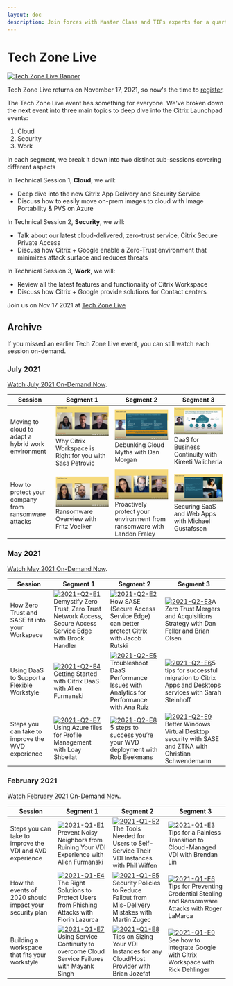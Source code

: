 ```yaml
---
layout: doc
description: Join forces with Master Class and TIPs experts for a quarterly webinar showing how to successfully integrate Citrix solutions into your environment.
---
```

# Tech Zone Live

[![Tech Zone Live Banner](/en-us/tech-zone/media/tech-zone-live_tech-zone-live_banner.png)](https://www.citrix.com/events/2021/tech-zone-live.html)

Tech Zone Live returns on November 17, 2021, so now's the time to [register](https://www.citrix.com/events/2021/tech-zone-live.html).

The Tech Zone Live event has something for everyone.  We've broken down the next event into three main topics to deep dive into the Citrix Launchpad events:

1.  Cloud
2.  Security
3.  Work

In each segment, we break it down into two distinct sub-sessions covering different aspects

In Technical Session 1, **Cloud**, we will:

*  Deep dive into the new Citrix App Delivery and Security Service
*  Discuss how to easily move on-prem images to cloud with Image Portability & PVS on Azure

In Technical Session 2, **Security**, we will:

*  Talk about our latest cloud-delivered, zero-trust service, Citrix Secure Private Access
*  Discuss how Citrix + Google enable a Zero-Trust environment that minimizes attack surface and reduces threats

In Technical Session 3, **Work**, we will:

*  Review all the latest features and functionality of Citrix Workspace
*  Discuss how Citrix + Google provide solutions for Contact centers

Join us on Nov 17 2021 at [Tech Zone Live](https://www.citrix.com/events/2021/tech-zone-live.html)

## Archive

If you missed an earlier Tech Zone Live event, you can still watch each session on-demand.

### July 2021

[Watch July 2021 On-Demand Now](https://www.citrix.com/products/citrix-workspace/form/tech-zone-live-jul-od-webinar/).

|Session|Segment 1|Segment 2|Segment 3|
|---|---|---|---|
|Moving to cloud to adapt a hybrid work environment|[![2021-Q3-E1](/en-us/tech-zone/media/tech-zone-live_tech-zone-live_2021q3e01.png)](https://www.citrix.com/products/citrix-workspace/form/tech-zone-live-jul-od-webinar/)Why Citrix Workspace is Right for you with Sasa Petrovic|[![2021-Q3-E2](/en-us/tech-zone/media/tech-zone-live_tech-zone-live_2021q3e02.png)](https://www.citrix.com/products/citrix-workspace/form/tech-zone-live-jul-od-webinar/)Debunking Cloud Myths with Dan Morgan|[![2021-Q3-E3](/en-us/tech-zone/media/tech-zone-live_tech-zone-live_2021q3e03.png)](https://www.citrix.com/products/citrix-workspace/form/tech-zone-live-jul-od-webinar/)DaaS for Business Continuity with Kireeti Valicherla|
|How to protect your company from ransomware attacks|[![2021-Q3-E4](/en-us/tech-zone/media/tech-zone-live_tech-zone-live_2021q3e04.png)](https://www.citrix.com/products/citrix-workspace/form/tech-zone-live-jul-od-webinar/)Ransomware Overview with Fritz Voelker|[![2021-Q3-E5](/en-us/tech-zone/media/tech-zone-live_tech-zone-live_2021q3e05.png)](https://www.citrix.com/products/citrix-workspace/form/tech-zone-live-jul-od-webinar/)Proactively protect your environment from ransomware with Landon Fraley|[![2021-Q3-E6](/en-us/tech-zone/media/tech-zone-live_tech-zone-live_2021q3e06.png)](https://www.citrix.com/products/citrix-workspace/form/tech-zone-live-jul-od-webinar/)Securing SaaS and Web Apps with Michael Gustafsson|

### May 2021

[Watch May 2021 On-Demand Now](https://www.citrix.com/products/citrix-virtual-apps-and-desktops/form/tech-zone-live-may-2020-webinar/).

|Session|Segment 1|Segment 2|Segment 3|
|---|---|---|---|
|How Zero Trust and SASE fit into your Workspace|[![2021-Q2-E1](/en-us/tech-zone/media/tech-zone-live_tech-zone-live_2021q2e01.png)](https://www.citrix.com/products/citrix-virtual-apps-and-desktops/form/tech-zone-live-may-2020-webinar/)Demystify Zero Trust, Zero Trust Network Access, Secure Access Service Edge with Brook Handler|[![2021-Q2-E2](/en-us/tech-zone/media/tech-zone-live_tech-zone-live_2021q2e02.png)](https://www.citrix.com/products/citrix-virtual-apps-and-desktops/form/tech-zone-live-may-2020-webinar/)How SASE (Secure Access Service Edge) can better protect Citrix with Jacob Rutski|[![2021-Q2-E3](/en-us/tech-zone/media/tech-zone-live_tech-zone-live_2021q2e03.png)](https://www.citrix.com/products/citrix-virtual-apps-and-desktops/form/tech-zone-live-may-2020-webinar/)A Zero Trust Mergers and Acquisitions Strategy with Dan Feller and Brian Olsen|
|Using DaaS to Support a Flexible Workstyle|[![2021-Q2-E4](/en-us/tech-zone/media/tech-zone-live_tech-zone-live_2021q2e04.png)](https://www.citrix.com/products/citrix-virtual-apps-and-desktops/form/tech-zone-live-may-2020-webinar/)Getting Started with Citrix DaaS with Allen Furmanski|[![2021-Q2-E5](/en-us/tech-zone/media/tech-zone-live_tech-zone-live_2021q2e05.png)](https://www.citrix.com/products/citrix-virtual-apps-and-desktops/form/tech-zone-live-may-2020-webinar/)Troubleshoot DaaS Performance Issues with Analytics for Performance with Ana Ruiz|[![2021-Q2-E6](/en-us/tech-zone/media/tech-zone-live_tech-zone-live_2021q2e06.png)](https://www.citrix.com/products/citrix-virtual-apps-and-desktops/form/tech-zone-live-may-2020-webinar/)5 tips for successful migration to Citrix Apps and Desktops services with Sarah Steinhoff|
|Steps you can take to improve the WVD experience|[![2021-Q2-E7](/en-us/tech-zone/media/tech-zone-live_tech-zone-live_2021q2e07.png)](https://www.citrix.com/products/citrix-virtual-apps-and-desktops/form/tech-zone-live-may-2020-webinar/)Using Azure files for Profile Management with Loay Shbeilat|[![2021-Q2-E8](/en-us/tech-zone/media/tech-zone-live_tech-zone-live_2021q2e08.png)](https://www.citrix.com/products/citrix-virtual-apps-and-desktops/form/tech-zone-live-may-2020-webinar/)5 steps to success you’re your WVD deployment with Rob Beekmans|[![2021-Q2-E9](/en-us/tech-zone/media/tech-zone-live_tech-zone-live_2021q2e09.png)](https://www.citrix.com/products/citrix-virtual-apps-and-desktops/form/tech-zone-live-may-2020-webinar/)Better Windows Virtual Desktop security with SASE and ZTNA with Christian Schwendemann|

### February 2021

[Watch February 2021 On-Demand Now](https://www.citrix.com/products/citrix-virtual-apps-and-desktops/form/tech-zone-live-webinar/).

|Session|Segment 1|Segment 2|Segment 3|
|---|---|---|---|
|Steps you can take to improve the VDI and AVD experience|[![2021-Q1-E1](/en-us/tech-zone/media/tech-zone-live_tech-zone-live_2021q1e01.png)](https://www.citrix.com/products/citrix-virtual-apps-and-desktops/form/tech-zone-live-webinar/)Prevent Noisy Neighbors from Ruining Your VDI Experience with Allen Furmanski|[![2021-Q1-E2](/en-us/tech-zone/media/tech-zone-live_tech-zone-live_2021q1e02.png)](https://www.citrix.com/products/citrix-virtual-apps-and-desktops/form/tech-zone-live-webinar/)The Tools Needed for Users to Self-Service Their VDI Instances with Phil Wiffen|[![2021-Q1-E3](/en-us/tech-zone/media/tech-zone-live_tech-zone-live_2021q1e03.png)](https://www.citrix.com/products/citrix-virtual-apps-and-desktops/form/tech-zone-live-webinar/)Tips for a Painless Transition to Cloud-Managed VDI with Brendan Lin|
|How the events of 2020 should impact your security plan|[![2021-Q1-E4](/en-us/tech-zone/media/tech-zone-live_tech-zone-live_2021q1e04.png)](https://www.citrix.com/products/citrix-virtual-apps-and-desktops/form/tech-zone-live-webinar/)The Right Solutions to Protect Users from Phishing Attacks with Florin Lazurca|[![2021-Q1-E5](/en-us/tech-zone/media/tech-zone-live_tech-zone-live_2021q1e05.png)](https://www.citrix.com/products/citrix-virtual-apps-and-desktops/form/tech-zone-live-webinar/)Security Policies to Reduce Fallout from Mis-Delivery Mistakes with Martin Zugec|[![2021-Q1-E6](/en-us/tech-zone/media/tech-zone-live_tech-zone-live_2021q1e06.png)](https://www.citrix.com/products/citrix-virtual-apps-and-desktops/form/tech-zone-live-webinar/)Tips for Preventing Credential Stealing and Ransomware Attacks with Roger LaMarca|
|Building a workspace that fits your workstyle|[![2021-Q1-E7](/en-us/tech-zone/media/tech-zone-live_tech-zone-live_2021q1e07.png)](https://www.citrix.com/products/citrix-virtual-apps-and-desktops/form/tech-zone-live-webinar/)Using Service Continuity to overcome Cloud Service Failures with Mayank Singh|[![2021-Q1-E8](/en-us/tech-zone/media/tech-zone-live_tech-zone-live_2021q1e08.png)](https://www.citrix.com/products/citrix-virtual-apps-and-desktops/form/tech-zone-live-webinar/)Tips on Sizing Your VDI Instances for any Cloud/Host Provider with Brian Jozefat|[![2021-Q1-E9](/en-us/tech-zone/media/tech-zone-live_tech-zone-live_2021q1e09.png)](https://www.citrix.com/products/citrix-virtual-apps-and-desktops/form/tech-zone-live-webinar/)See how to integrate Google with Citrix Workspace with Rick Dehlinger|
